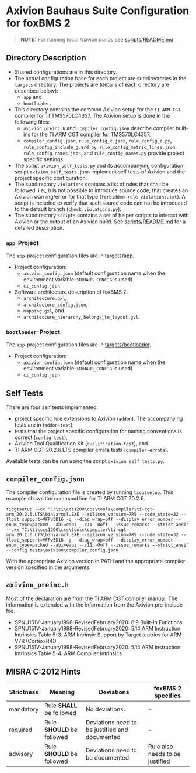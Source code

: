 # Axivion Bauhaus Suite Configuration for foxBMS 2

> **NOTE:** For running local Axivion builds see
  [scripts/README.md](scripts/README.md)

## Directory Description

- Shared configurations are in this directory.
- The actual configuration base for each project are subdirectories in the
  `targets` directory.
  The projects are (details of each directory are described below):
  - `app` and
  - `bootloader`.
- This directory contains the common Axivion setup for the `TI ARM CGT`
  compiler for TI TMS570LC4357.
  The Axivion setup is done in the following files:
  - `axivion_preinc.h` and `compiler_config.json`
    describe compiler built-ins for the TI ARM CGT compiler for TMS570LC4357.
  - `compiler_config.json`, `rule_config_c.json`,
    `rule_config_c.py`, `rule_config_include_guard.py`,
    `rule_config_metric_lines.json`, `rule_config_names.json`, and
    `rule_config_names.py` provide project specific settings.
- The script `axivion_self_tests.py` and its accompanying configuration script
  `axivion_self_tests.json` implement self tests of Axivion and the project
  specific configuration.
- The subdirectory `violations` contains a list of rules that shall be
  followed, i.e., it is not possible to introduce source code, that creates
  an Axivion warning/error for that type (`forbidden-rule-violations.txt`).
  A script is included to verify that such source code can not be introduced to
  the default branch (`check_violations.py`).
- The subdirectory `scripts` contains a set of helper scripts to
  interact with Axivion or the output of an Axivion build.
  See [scripts/README.md](scripts/README.md) for a detailed description.

### `app`-Project

The `app`-project configuration files are in [targets/app](targets/app).

- Project configuration:
  - `axivion_config.json` (default configuration name when the environment
    variable `BAUHAUS_CONFIG` is used)
  - `ci_config.json`
- Software architecture description of foxBMS 2:
  - `architecture.gxl`,
  - `architecture_config.json`,
  - `mapping.gxl`, and
  - `architecture_hierarchy_belongs_to_layout.gvl`.

### `bootloader`-Project

The `app`-project configuration files are in
[targets/bootloader](targets/bootloader).

- Project configuration:
  - `axivion_config.json` (default configuration name when the environment
    variable `BAUHAUS_CONFIG` is used)
  - `ci_config.json`

## Self Tests

There are four self tests implemented:

- project specific rule extensions to Axivion (`addon`).
  The accompanying tests are in (`addon-test`),
- tests that the project specific configuration for naming conventions is
  correct (`config-test`),
- Axivion Tool Qualification Kit (`qualification-test`), and
- TI ARM CGT 20.2.6.LTS compiler errata tests (`compiler-errata`).

Available tests can be run using the script `axivion_self_tests.py`.

## `compiler_config.json`

The compiler configuration file is created by running `ticgtsetup`.
This example shows the command line for TI ARM CGT 20.2.6.

```pwsh
ticgtsetup --cc "C:\ti\ccs1200\ccs\tools\compiler\ti-cgt-arm_20.2.6.LTS\bin\armcl.EXE --silicon_version=7R5 --code_state=32 --float_support=VFPv3D16 -g --diag_wrap=off --display_error_number --enum_type=packed --abi=eabi --c11 -Ooff --issue_remarks --strict_ansi" --cxx "C:\ti\ccs1200\ccs\tools\compiler\ti-cgt-arm_20.2.6.LTS\bin\armcl.EXE --silicon_version=7R5 --code_state=32 --float_support=VFPv3D16 -g --diag_wrap=off --display_error_number --enum_type=packed --abi=eabi --c11 -Ooff --issue_remarks --strict_ansi" --config tests\axivion\compiler_config.json
```

With the appropriate Axivion version in PATH and the appropriate compiler
version specified in the arguments.

## `axivion_preinc.h`

Most of the declaration are from the TI ARM CGT compiler manual.
The information is extended with the information from the Axivion pre-include
file.

- SPNU151V-January1998-RevisedFebruary2020: 6.9 Built-In Functions
- SPNU151V-January1998-RevisedFebruary2020: 5.14 ARM Instruction Intrinsics
  Table 5-3. ARM Intrinsic Support by Target (entries for ARM V7R (Cortex-R4))
- SPNU151V-January1998-RevisedFebruary2020: 5.14 ARM Instruction Intrinsics
  Table 5-4. ARM Compiler Intrinsics

## MISRA C:2012 Hints

| Strictness | Meaning                     | Deviations                                     | foxBMS 2 specifics              |
|------------|-----------------------------|------------------------------------------------|---------------------------------|
| mandatory  | Rule **SHALL** be followed  | No deviations.                                 | -                               |
| required   | Rule **SHOULD** be followed | Deviations need to be justified and documented | -                               |
| advisory   | Rule **SHOULD** be followed | Deviations need to be documented               | Rule also needs to be justified |
